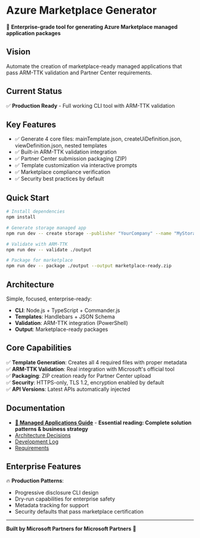 # Azure Marketplace Generator

🚀 **Enterprise-grade tool for generating Azure Marketplace managed application packages**

## Vision

Automate the creation of marketplace-ready managed applications that pass ARM-TTK validation and Partner Center requirements.

## Current Status

✅ **Production Ready** - Full working CLI tool with ARM-TTK validation

## Key Features

- ✅ Generate 4 core files: mainTemplate.json, createUiDefinition.json, viewDefinition.json, nested templates
- ✅ Built-in ARM-TTK validation integration
- ✅ Partner Center submission packaging (ZIP)
- ✅ Template customization via interactive prompts
- ✅ Marketplace compliance verification
- ✅ Security best practices by default

## Quick Start

```bash
# Install dependencies
npm install

# Generate storage managed app
npm run dev -- create storage --publisher "YourCompany" --name "MyStorageApp"

# Validate with ARM-TTK
npm run dev -- validate ./output

# Package for marketplace
npm run dev -- package ./output --output marketplace-ready.zip
```

## Architecture

Simple, focused, enterprise-ready:

- **CLI**: Node.js + TypeScript + Commander.js
- **Templates**: Handlebars + JSON Schema
- **Validation**: ARM-TTK integration (PowerShell)
- **Output**: Marketplace-ready packages

## Core Capabilities

✅ **Template Generation**: Creates all 4 required files with proper metadata  
✅ **ARM-TTK Validation**: Real integration with Microsoft's official tool  
✅ **Packaging**: ZIP creation ready for Partner Center upload  
✅ **Security**: HTTPS-only, TLS 1.2, encryption enabled by default  
✅ **API Versions**: Latest APIs automatically injected  

## Documentation

- [**🎯 Managed Applications Guide**](./docs/MANAGED_APPLICATIONS_GUIDE.md) - **Essential reading: Complete solution patterns & business strategy**
- [Architecture Decisions](./docs/ARCHITECTURE.md)
- [Development Log](./docs/DEVELOPMENT_LOG.md)
- [Requirements](./docs/requirements.md)

## Enterprise Features

🔥 **Production Patterns**:

- Progressive disclosure CLI design
- Dry-run capabilities for enterprise safety
- Metadata tracking for support
- Security defaults that pass marketplace certification

---

**Built by Microsoft Partners for Microsoft Partners** 💪
